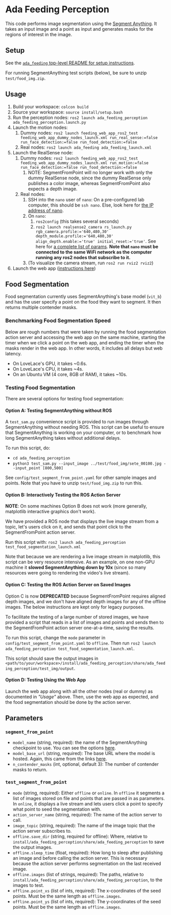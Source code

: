 # Ada Feeding Perception
This code performs image segmentation using the [Segment Anything](https://github.com/facebookresearch/segment-anything). It takes an input image and a point as input and generates masks for the regions of interest in the image.

## Setup

See the [`ada_feeding` top-level README for setup instructions](https://github.com/personalrobotics/ada_feeding/blob/amaln/rosdeps/README.md).

For running SegmentAnything test scripts (below), be sure to unzip `test/food_img.zip`.

## Usage

1. Build your workspace: `colcon build`
2. Source your workspace: `source install/setup.bash`
3. Run the perception nodes: `ros2 launch ada_feeding_perception ada_feeding_perception.launch.py`
4. Launch the motion nodes:
    1. Dummy nodes: `ros2 launch feeding_web_app_ros2_test feeding_web_app_dummy_nodes_launch.xml run_real_sense:=false run_face_detection:=false run_food_detection:=false`
    2. Real nodes: `ros2 launch ada_feeding ada_feeding_launch.xml`
5. Launch the RealSense node:
    1. Dummy nodes: `ros2 launch feeding_web_app_ros2_test feeding_web_app_dummy_nodes_launch.xml run_motion:=false run_face_detection:=false run_food_detection:=false`
        1. NOTE: SegmentFromPoint will no longer work with only the dummy RealSense node, since the dummy RealSense only publishes a color image, whereas SegmentFromPoint also expects a depth image.
    2. Real nodes:
        1. SSH into the `nano` user of `nano`: On a pre-configured lab computer, this should be `ssh nano`. Else, look here for [the IP address of nano](https://github.com/personalrobotics/pr_docs/wiki/Networking-and-SSH-Information).
        2. On `nano`:
            1. `ros2config` (this takes several seconds)
            2. `ros2 launch realsense2_camera rs_launch.py rgb_camera.profile:='640,480,30' depth_module.profile:='640,480,30' align_depth.enable:='true' initial_reset:='true'`. See here for [a complete list of params](https://github.com/IntelRealSense/realsense-ros/blob/ros2-development/realsense2_camera/launch/rs_launch.py). **Note that `nano` must be connected to the same WiFi network as the computer running any ros2 nodes that subscribe to it.**
        3. (To visualize the camera stream, run `ros2 run rviz2 rviz2`)
6. Launch the web app ([instructions here](https://github.com/personalrobotics/feeding_web_interface/tree/main/feedingwebapp))

## Food Segmentation

Food segmentation currently uses SegmentAnything's base model (`vit_b`) and has the user specify a point on the food they want to segment. It then returns multiple contender masks.

### Benchmarking Food Segmentation Speed

Below are rough numbers that were taken by running the food segmentation action server and accessing the web app on the same machine, starting the timer when we click a point on the web app, and ending the timer when the masks render in the web app. In other words, it includes all delays but web latency.
- On LoveLace's GPU, it takes ~0.6s.
- On LoveLace's CPU, it takes ~4s.
- On an Ubuntu VM (4 core, 8GB of RAM), it takes ~10s.

### Testing Food Segmentation

There are several options for testing food segmentation:

#### Option A: Testing SegmentAnything without ROS

A `test_sam.py` convenience script is provided to run images through SegmentAnything without needing ROS. This script can be useful to ensure that SegmentAnything is working on your computer, or to benchmark how long SegmentAnything takes without additional delays.

To run this script, do:
- `cd ada_feeding_perception`
- `python3 test_sam.py --input_image ../test/food_img/sete_00100.jpg --input_point [800,500]`

See `config/test_segment_from_point.yaml` for other sample images and points. Note that you have to unzip `test/food_img.zip` to run this.

#### Option B: Interactively Testing the ROS Action Server

**NOTE**: On some machines Option B does not work (more generally, matplotlib interactive graphics don't work).

We have provided a ROS node that displays the live image stream from a topic, let's users click on it, and sends that point click to the SegmentFromPoint action server.

Run this script with: `ros2 launch ada_feeding_perception test_food_segmentation_launch.xml`

Note that because we are rendering a live image stream in matplotlib, this script can be very resource intensive. As an example, on one non-GPU machine it **slowed SegmentAnything down by 10x** (since so many resources were going to rendering the video's live stream).

#### Option C: Testing the ROS Action Server on Saved Images

Option C is now **DEPRECATED** because SegmentFromPoint requires aligned depth images, and we don't have aligned depth images for any of the offline images. The below instructions are kept only for legacy purposes.

To facilitate the testing of a large number of stored images, we have provided a script that reads in a list of images and points and sends then to the SegmentFromPoint action server one-at-a-time, saving the results.

To run this script, change the `mode` parameter in `config/test_segment_from_point.yaml` to `offline`. Then run `ros2 launch ada_feeding_perception test_food_segmentation_launch.xml`.

This script should save the output images in `<path/to/your/workspace>/install/ada_feeding_perception/share/ada_feeding_perception/test_img/output`.

#### Option D: Testing Using the Web App

Launch the web app along with all the other nodes (real or dummy) as documented in *"Usage"* above. Then, use the web app as expected, and the food segmentation should be done by the action server.

## Parameters

### `segment_from_point`
- `model_name` (string, required): the name of the SegmentAnything checkpoint to use. You can see the options [here](https://github.com/facebookresearch/segment-anything#model-checkpoints).
- `model_base_url` (string, required): The base URL where the model is hosted. Again, this came from the links [here](https://github.com/facebookresearch/segment-anything#model-checkpoints).
- `n_contender_masks` (int, optional, default 3): The number of contender masks to return.

### `test_segment_from_point`
- `mode` (string, required): Either `offline` or `online`. In `offline` it segments a list of images stored on file and points that are passed in as parameters. In `online`, it displays a live stream and lets users click a point to specify what point to seed the segmentation with.
- `action_server_name` (string, required): The name of the action server to call.
- `image_topic` (string, required): The name of the image topic that the action server subscribes to.
- `offline.save_dir` (string, required for offline): Where, relative to `install/ada_feeding_perception/share/ada_feeding_perception` to save the output images.
- `offline.sleep_time` (float, required): How long to sleep after publishing an image and before calling the action server. This is necessary because the action server performs segmentation on the last received image.
- `offline.images` (list of strings, required): The paths, relative to `install/ada_feeding_perception/share/ada_feeding_perception`, to the images to test.
- `offline.point_xs` (list of ints, required): The x-coordinates of the seed points. Must be the same length as `offline.images`.
- `offline.point_ys` (list of ints, required): The y-coordinates of the seed points. Must be the same length as `offline.images`.
